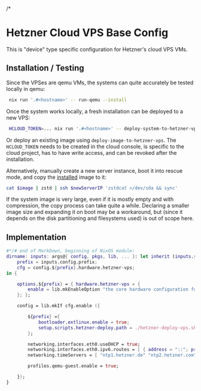/*

# Hetzner Cloud VPS Base Config

This is "device" type specific configuration for Hetzner's cloud VPS VMs.


## Installation / Testing

Since the VPSes are qemu VMs, the systems can quite accurately be tested locally in qemu:
```bash
 nix run '.#<hostname>' -- run-qemu --install
```
Once the system works locally, a fresh installation can be deployed to a new VPS:
```bash
 HCLOUD_TOKEN=... nix run '.#<hostname>' -- deploy-system-to-hetzner-vps '<server-name>' '<server-type>'
```
Or deploy an existing image using `deploy-image-to-hetzner-vps`. The `HCLOUD_TOKEN` needs to be created in the cloud console, is specific to the cloud project, has to have write access, and can be revoked after the installation.

Alternatively, manually create a new server instance, boot it into rescue mode, and copy the [installed](../../lib/setup-scripts/README.md#install-system-documentation) image to it:
```bash
cat $image | zstd | ssh $newServerIP 'zstdcat >/dev/sda && sync'
```

If the system image is very large, even if it is mostly empty and with compression, the copy process can take quite a while.
Declaring a smaller image size and expanding it on boot may be a workaround, but (since it depends on the disk partitioning and filesystems used) is out of scope here.


## Implementation

```nix
#*/# end of MarkDown, beginning of NixOS module:
dirname: inputs: args@{ config, pkgs, lib, ... }: let inherit (inputs.self) lib; in let
    prefix = inputs.config.prefix;
    cfg = config.${prefix}.hardware.hetzner-vps;
in {

    options.${prefix} = { hardware.hetzner-vps = {
        enable = lib.mkEnableOption "the core hardware configuration for Hetzner VPS (virtual) hardware";
    }; };

    config = lib.mkIf cfg.enable ({

        ${prefix} ={
            bootloader.extlinux.enable = true;
            setup.scripts.hetzner-deploy.path = ./hetzner-deploy-vps.sh;
        };

        networking.interfaces.eth0.useDHCP = true;
        networking.interfaces.eth0.ipv6.routes = [ { address = "::"; prefixLength = 0; via = "fe80::1"; } ];
        networking.timeServers = [ "ntp1.hetzner.de" "ntp2.hetzner.com" "ntp3.hetzner.net" ]; # (these should be most accurate)

        profiles.qemu-guest.enable = true;

    });
}
